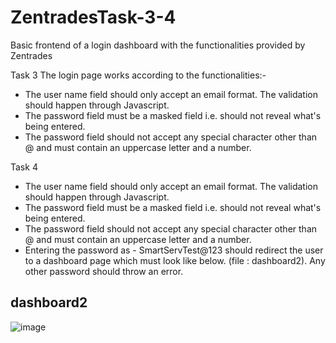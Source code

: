 # ZentradesTask-3-4
Basic frontend of a login dashboard with the functionalities provided by Zentrades

Task 3
The login page works according to the functionalities:-
- The user name field should only accept an email format. The validation should happen through Javascript.
- The password field must be a masked field i.e. should not reveal what's being entered. 
- The password field should not accept any special character other than @ and must contain an uppercase letter and a number.

Task 4
- The user name field should only accept an email format. The validation should happen through Javascript.
- The password field must be a masked field i.e. should not reveal what's being entered. 
- The password field should not accept any special character other than @ and must contain an uppercase letter and a number.
- Entering the password as - SmartServTest@123 should redirect the user to a dashboard page which must look like below. (file : dashboard2). Any other password should throw an error.

## dashboard2
![image](https://github.com/Paarthkhandelwal29/ZentradesTask-3-4/assets/81107287/dfe7e5d5-71cb-4409-afcb-14ec9bf64dc4)

